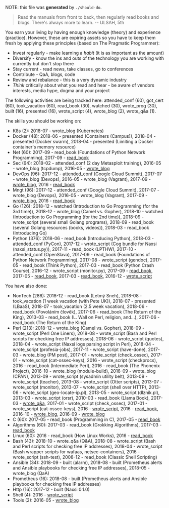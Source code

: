NOTE: this file was **generated** by `./should-do`.

> Read the manuals from front to back, then regularly read books and blogs.
There's always more to learn. -- ULSAH, 5th

You earn your living by having enough knowledge (theory) and experience
(practice). However, these are expiring assets so you have to keep them fresh
by applying these principles (based on The Pragmatic Programmer):

* Invest regularly - make learning a *habit* (it is as important as the amount)
* Diversify - know the ins and outs of the technology you are working with
  currently but don't stop there
* Stay current - read news, take classes, go to conferences
* Contribute - QaA, blogs, code
* Review and rebalance - this is a very dynamic industry
* *Think* critically about what you read and hear - be aware of vendors
  interests, media hype, dogma and your project

The following activities are being tracked here: attended_conf (60), got_cert (60), took_vacation (60), read_book (30), watched (30), wrote_prog (30), built (16), presented (16), wrote_script (4), wrote_blog (2), wrote_q&a (1).

The skills you should be working on:

* K8s (2): 2018-07 - wrote_blog (Kubernetes)
* Docker (48): 2018-06 - presented (Containers (Campus)), 2018-04 - presented (Docker swarm), 2018-04 - presented (Limiting a Docker container's memory resource)
* Net (60): 2017-09 - read_book (Foundations of Python Network Programming), 2017-09 - [read_book](http://www.apress.com/gp/book/9781430258544)
* Sec (64): 2018-02 - attended_conf (2 day Metasploit training), 2016-05 - wrote_blog (tcpdump), 2016-05 - [wrote_blog](https://github.com/jreisinger/blog/blob/master/posts/tcpdump.md)
* DevOps (96): 2017-12 - attended_conf (Google Cloud Summit), 2017-07 - wrote_blog (Devops), 2016-05 - wrote_blog (Vagrant), 2017-09 - [wrote_blog](http://jreisinger.blogspot.sk/2017/07/devops.html), 2016 - [read_book](https://en.wikipedia.org/wiki/The_Phoenix_Project_(novel))
* Mngt (96): 2017-12 - attended_conf (Google Cloud Summit), 2017-07 - wrote_blog (Devops), 2016-05 - wrote_blog (Vagrant), 2017-09 - [wrote_blog](http://jreisinger.blogspot.sk/2017/07/devops.html), 2016 - [read_book](https://en.wikipedia.org/wiki/The_Phoenix_Project_(novel))
* Go (126): 2018-12 - watched (Introduction to Go Programming (for the 3rd time)), 2018-12 - wrote_blog (Camel vs. Gopher), 2018-10 - watched (Introduction to Go Programming (for the 2nd time)), 2018-09 - wrote_script (several small Golang programs), 2018-09 - read_book (several Golang resources (books, videos)), 2018-03 - read_book (Introducing Go)
* Python (376): 2018-06 - read_book (Introducing Python), 2018-03 - attended_conf (PyCon), 2017-12 - wrote_script (Cog bundle for Naxsi (naxsi_status.py)), 2017-11 - read_book (LPTHW), 2017-10 - attended_conf (OpenSlava), 2017-09 - read_book (Foundations of Python Network Programming), 2017-08 - wrote_script (gendoc), 2017-05 - read_book (Think Python), 2017-03 - read_book (Python Crash Course), 2016-12 - wrote_script (monitor.py), 2017-09 - [read_book](http://www.apress.com/gp/book/9781430258544), 2017-05 - [read_book](http://greenteapress.com/wp/think-python-2e/), 2017-03 - [read_book](https://www.nostarch.com/pythoncrashcourse), 2016-12 - [wrote_script](https://github.com/jreisinger/sys/blob/master/monitor.py)

You have also done:

* NonTech (286): 2018-12 - read_book (Letmý Sneh), 2018-08 - took_vacation (1 week vacation (with Pete UK)), 2018-07 - presented (LBaaS), 2018-07 - took_vacation (2.5 week vacation), 2018-06 - read_book (Povoláním člověk), 2017-06 - read_book (The Return of the King), 2013-03 - read_book (L. Wall on Perl, religion, and...), 2017-06 - read_book (The Return of the King)
* Perl (213): 2018-12 - wrote_blog (Camel vs. Gopher), 2018-09 - wrote_script (Perl One Liners), 2018-08 - wrote_script (Bash and Perl scripts for checking free IP addresses), 2018-06 - wrote_script (quotes), 2018-04 - wrote_script (Naxsi logs parsing script in Perl), 2018-04 - wrote_script (profesia-jobs), 2017-11 - wrote_script (have-done), 2017-03 - wrote_blog (PM post), 2017-01 - wrote_script (check_ossec), 2017-01 - wrote_script (cat-ossec-keys), 2016 - wrote_script (checkprocs), 2016 - read_book (Intermediate Perl), 2016 - read_book (The Phonenix Project), 2016-10 - wrote_blog (module-build), 2016-09 - wrote_blog (CPAN), 2013-09 - wrote_script (sysadmin utility belt), 2013-09 - wrote_script (teacher), 2013-08 - wrote_script (Otter scripts), 2013-07 - wrote_script (monitor), 2013-07 - wrote_script (shell over HTTP), 2013-06 - wrote_script (geo-locate-ip.pl), 2013-05 - wrote_script (dlznik.pl), 2013-03 - wrote_script (orsr), 2010-03 - read_book (Llama Book), 2017-03 - [wrote_q&a](http://perlmonks.org/?node_id=1184546), 2017-01 - wrote_script (check_ossec), 2017-01 - wrote_script (cat-ossec-keys), 2016 - [wrote_script](https://github.com/jreisinger/checkprocs), 2016 - [read_book](https://www.intermediateperl.com/), 2016-10 - [wrote_blog](https://github.com/jreisinger/blog/blob/master/posts/module-build.md), 2016-09 - [wrote_blog](https://github.com/jreisinger/blog/blob/master/posts/finding-good-cpan-module.md)
* C (60): 2017-05 - read_book (Programming in C), 2017-05 - [read_book](https://www.amazon.com/Programming-C-4th-Developers-Library/dp/0321776410)
* Algorithms (60): 2017-03 - read_book (Grokking Algorithms), 2017-03 - [read_book](https://www.manning.com/books/grokking-algorithms)
* Linux (60): 2016 - read_book (How Linux Works), 2016 - [read_book](https://www.nostarch.com/howlinuxworks2)
* Bash (43): 2018-10 - wrote_q&a (Q&A), 2018-08 - wrote_script (Bash and Perl scripts for checking free IP addresses), 2018-04 - wrote_script (Bash wrapper scripts for wafaas, netsec-containers), 2016 - wrote_script (ssh-test), 2008-12 - read_book (Classic Shell Scripting)
* Ansible (34): 2018-09 - built (alarm), 2018-08 - built (Prometheus alerts and Ansible playbooks for checking free IP addresses), 2018-05 - wrote_blog (QaA)
* Prometheus (16): 2018-08 - built (Prometheus alerts and Ansible playbooks for checking free IP addresses)
* Http (16): 2017-12 - built (Naxsi 0.1.0)
* Shell (4): 2016 - [wrote_script](https://github.com/skx/sysadmin-util/issues/17)
* Tools (2): 2016-05 - [wrote_blog](https://github.com/jreisinger/blog/blob/master/posts/vagrant.md)
